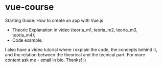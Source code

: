 # vue-course
Starting Guide: How to create an app with Vue.js

- Theoric Explanation in video (teoria_m1, teoria_m2, teoria_m3, teoria_m4);
- Code example;

I also have a video tutorial where i explain the code, the concepts behind it, and the relation between the theorical and the tecnical part. 
For more content ask me - email in bio.
Thanks! :)
